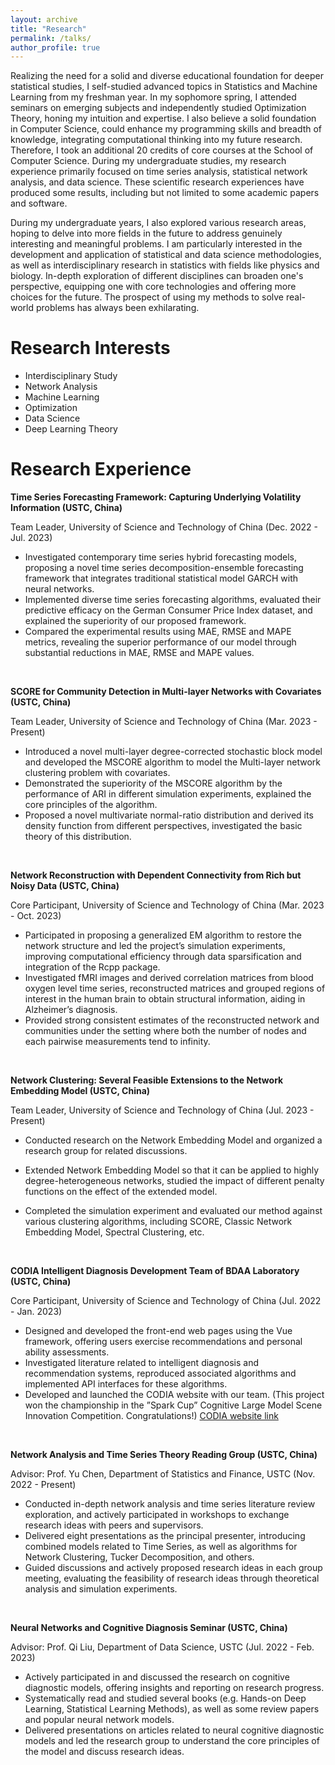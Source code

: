 ```yaml
---
layout: archive
title: "Research"
permalink: /talks/
author_profile: true
---
```


Realizing the need for a solid and diverse educational foundation for deeper statistical studies, I self-studied advanced topics in Statistics and Machine Learning from my freshman year. In my sophomore spring, I attended seminars on emerging subjects and independently studied Optimization Theory, honing my intuition and expertise. I also believe a solid foundation in Computer Science, could enhance my programming skills and breadth of knowledge, integrating computational thinking into my future research. Therefore, I took an additional 20 credits of core courses at the School of Computer Science. During my undergraduate studies, my research experience primarily focused on time series analysis, statistical network analysis, and data science. These scientific research experiences have produced some results, including but not limited to some academic papers and software.

During my undergraduate years, I also explored various research areas, hoping to delve into more fields in the future to address genuinely interesting and meaningful problems. I am particularly interested in the development and application of statistical and data science methodologies, as well as interdisciplinary research in statistics with fields like physics and biology. In-depth exploration of different disciplines can broaden one's perspective, equipping one with core technologies and offering more choices for the future. The prospect of using my methods to solve real-world problems has always been exhilarating.

# Research Interests

- Interdisciplinary Study
- Network Analysis
- Machine Learning
- Optimization
- Data Science
- Deep Learning Theory

# Research Experience

**Time Series Forecasting Framework: Capturing Underlying Volatility Information (USTC, China)**

Team Leader, University of Science and Technology of China (Dec. 2022 - Jul. 2023)

- Investigated contemporary time series hybrid forecasting models, proposing a novel time series decomposition-ensemble forecasting framework that integrates traditional statistical model GARCH with neural networks.
- Implemented diverse time series forecasting algorithms, evaluated their predictive efficacy on the German Consumer Price Index dataset, and explained the superiority of our proposed framework.
- Compared the experimental results using MAE, RMSE and MAPE metrics, revealing the superior performance of our model through substantial reductions in MAE, RMSE and MAPE values.

<br>

**SCORE for Community Detection in Multi-layer Networks with Covariates (USTC, China)**

Team Leader, University of Science and Technology of China (Mar. 2023 - Present)

- Introduced a novel multi-layer degree-corrected stochastic block model and developed the MSCORE algorithm to model the Multi-layer network clustering problem with covariates.
- Demonstrated the superiority of the MSCORE algorithm by the performance of ARI in different simulation experiments, explained the core principles of the algorithm.
- Proposed a novel multivariate normal-ratio distribution and derived its density function from different perspectives, investigated the basic theory of this distribution.

<br>

**Network Reconstruction with Dependent Connectivity from Rich but Noisy Data (USTC, China)**

Core Participant, University of Science and Technology of China (Mar. 2023 - Oct. 2023)

- Participated in proposing a generalized EM algorithm to restore the network structure and led the project’s simulation experiments, improving computational efficiency through data sparsification and integration of the Rcpp package.
- Investigated fMRI images and derived correlation matrices from blood oxygen level time series, reconstructed matrices and grouped regions of interest in the human brain to obtain structural information, aiding in Alzheimer’s diagnosis.
- Provided strong consistent estimates of the reconstructed network and communities under the setting where both the number of nodes and each pairwise measurements tend to infinity.

<br>

**Network Clustering: Several Feasible Extensions to the Network Embedding Model (USTC, China)**

Team Leader, University of Science and Technology of China (Jul. 2023 - Present)

- Conducted research on the Network Embedding Model and organized a research group for related discussions.

- Extended Network Embedding Model so that it can be applied to highly degree-heterogeneous networks, studied the
impact of different penalty functions on the effect of the extended model.

- Completed the simulation experiment and evaluated our method against various clustering algorithms, including
SCORE, Classic Network Embedding Model, Spectral Clustering, etc.

<br>

**CODIA Intelligent Diagnosis Development Team of BDAA Laboratory (USTC, China)**

Core Participant, University of Science and Technology of China (Jul. 2022 - Jan. 2023)

- Designed and developed the front-end web pages using the Vue framework, offering users exercise recommendations and personal ability assessments.
- Investigated literature related to intelligent diagnosis and recommendation systems, reproduced associated algorithms and implemented API interfaces for these algorithms.
- Developed and launched the CODIA website with our team. (This project won the championship in the ”Spark Cup” Cognitive Large Model Scene Innovation Competition. Congratulations!) [CODIA website link](https://code.bdaa.pro/)

<br>

**Network Analysis and Time Series Theory Reading Group (USTC, China)**

Advisor: Prof. Yu Chen, Department of Statistics and Finance, USTC (Nov. 2022 - Present)

- Conducted in-depth network analysis and time series literature review exploration, and actively participated in workshops to exchange research ideas with peers and supervisors.
- Delivered eight presentations as the principal presenter, introducing combined models related to Time Series, as well as algorithms for Network Clustering, Tucker Decomposition, and others.
- Guided discussions and actively proposed research ideas in each group meeting, evaluating the feasibility of research ideas through theoretical analysis and simulation experiments.

<br>

**Neural Networks and Cognitive Diagnosis Seminar (USTC, China)**

Advisor: Prof. Qi Liu, Department of Data Science, USTC (Jul. 2022 - Feb. 2023)

- Actively participated in and discussed the research on cognitive diagnostic models, offering insights and reporting on research progress.
- Systematically read and studied several books (e.g. Hands-on Deep Learning, Statistical Learning Methods), as well as some review papers and popular neural network models.
- Delivered presentations on articles related to neural cognitive diagnostic models and led the research group to understand the core principles of the model and discuss research ideas.

  



